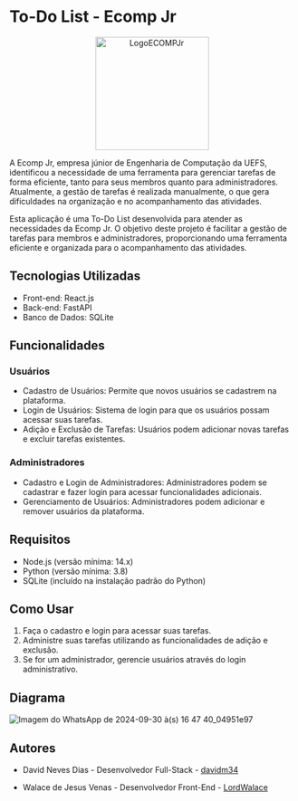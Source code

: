 # To-Do List - Ecomp Jr
<!-- Por enquanto e isso -->
<p align="center">
  <img src="https://camo.githubusercontent.com/db980c646602a9606321a9c0e27177897567980838481e8a94d709d7fdc4d8cf/68747470733a2f2f696d6775722e636f6d2f38446a53576a582e706e67" alt="LogoECOMPJr" width="200"/>
</p>

A Ecomp Jr, empresa júnior de Engenharia de Computação da UEFS, identificou a necessidade de uma ferramenta para gerenciar tarefas de forma eficiente, tanto para seus membros quanto para administradores. Atualmente, a gestão de tarefas é realizada manualmente, o que gera dificuldades na organização e no acompanhamento das atividades.

Esta aplicação é uma To-Do List desenvolvida para atender as necessidades da Ecomp Jr. O objetivo deste projeto é facilitar a gestão de tarefas para membros e administradores, proporcionando uma ferramenta eficiente e organizada para o acompanhamento das atividades.

## Tecnologias Utilizadas
- Front-end: React.js
- Back-end: FastAPI
- Banco de Dados: SQLite

## Funcionalidades
 ### Usuários 
- Cadastro de Usuários: Permite que novos usuários se cadastrem na plataforma.
- Login de Usuários: Sistema de login para que os usuários possam acessar suas tarefas.
- Adição e Exclusão de Tarefas: Usuários podem adicionar novas tarefas e excluir tarefas existentes.

 ### Administradores
- Cadastro e Login de Administradores: Administradores podem se cadastrar e fazer login para acessar funcionalidades adicionais.
- Gerenciamento de Usuários: Administradores podem adicionar e remover usuários da plataforma.

## Requisitos
- Node.js (versão mínima: 14.x) 
- Python (versão mínima: 3.8) 
- SQLite (incluído na instalação padrão do Python)
<!--
## Instalação
### Front-end
 Imagens do passo a passo caso tenha
 Não e necessario fazer nenhuma instalação apenas baixar os repositorios
 ### Back-end 
 Imagens do passo a passo caso tenha 
 Não fizeram o backend
-->
## Como Usar
<!--1. Acesse a aplicação pelo navegador em [Local Host](http://localhost:3000) (padrão do React). Colocar o link do nosso -->
1. Faça o cadastro e login para acessar suas tarefas.
2. Administre suas tarefas utilizando as funcionalidades de adição e exclusão.
3. Se for um administrador, gerencie usuários através do login administrativo.

<!--## Protótipo -->
<!-- O design e a funcionalidade da landing page foram prototipados utilizando o Figma. Confira o protótipo completo <!--[aqui](Link Do projeto).-->
<!-- Caso tenha -->

## Diagrama
![Imagem do WhatsApp de 2024-09-30 à(s) 16 47 40_04951e97](https://github.com/user-attachments/assets/f13f1f10-a876-4911-a896-7b670a5f3813)

<!--## Commits Padronizados -->
<!-- Utilize a convenção de commits padronizados para garantir uma documentação clara e consistente do histórico do projeto. --> 

<!--## Segurança -->
<!-- As senhas dos usuários são armazenadas utilizando Hashing seguro para garantir a proteção dos dados.  -->

## Autores

- David Neves Dias - Desenvolvedor Full-Stack - [davidm34](https://github.com/davidm34)
<!-- Nome - Desenvolvedor Full-Stack - [GitHub](Link)-->
- Walace de Jesus Venas - Desenvolvedor Front-End - [LordWalace](https://github.com/LordWalace)

<!--## Licença -->
<!-- Caso tenha ou precise -->
